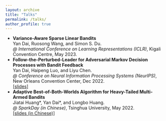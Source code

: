 ```yaml
---
layout: archive
title: "Talks"
permalink: /talks/
author_profile: true
---
```


* **Variance-Aware Sparse Linear Bandits**  
  Yan Dai, Ruosong Wang, and Simon S. Du.  
  *@ International Conference on Learning Representations (ICLR)*, Kigali Convention Centre, May 2023.  
  <!-- *@ [FAI-Seminar](https://www.tengjiaye.com/seminar.html) (in Chinese)*, Online, Apr 2023.  
  *@ [Yao Class Seminar](https://group.iiis.tsinghua.edu.cn/~stu/seminar/) (in Chinese)*, Tsinghua University, Mar 2023.  
  [\[slides\]](/files/slides_ICLR2023_Variance_Aware_Sparse_LinBandit.pdf) -->
* **Follow-the-Perturbed-Leader for Adversarial Markov Decision Processes with Bandit Feedback**  
  Yan Dai, Haipeng Luo, and Liyu Chen.  
  *@ Conference on Neural Information Processing Systems (NeurIPS)*, New Orleans Convention Center, Dec 2022.  
  [\[slides\]](/files/slides_NeurIPS2022_FTPL_for_AMDP.pdf)
* **Adaptive Best-of-Both-Worlds Algorithm for Heavy-Tailed Multi-Armed Bandits**  
  Jiatai Huang\*, Yan Dai\*, and Longbo Huang.  
  *@ SparkDay (in Chinese)*, Tsinghua University, May 2022.  
  [\[slides (in Chinese)\]](/files/slides_ICML2022_BoBW_Heavy_Tail_MAB.pdf)